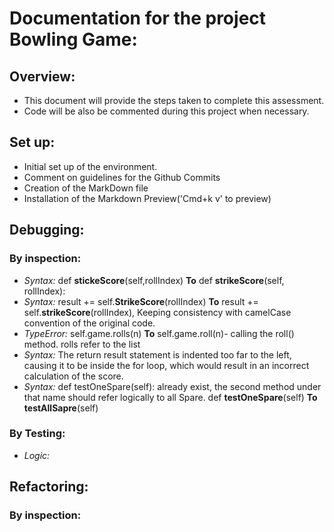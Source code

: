 # Documentation for the project Bowling Game:

## Overview:

- This document will provide the steps taken to complete this assessment.
- Code will be also be commented during this project when necessary.

## Set up:

- Initial set up of the environment.
- Comment on guidelines for the Github Commits
- Creation of the MarkDown file
- Installation of the Markdown Preview('Cmd+k v' to preview)

## Debugging:

### By inspection:

- _Syntax:_ def **stickeScore**(self,rollIndex) **To** def **strikeScore**(self, rollIndex):
- _Syntax:_ result += self.**StrikeScore**(rollIndex) **To** result += self.**strikeScore**(rollIndex), Keeping consistency with camelCase convention of the original code.
- _TypeError:_ self.game.rolls(n) **To** self.game.roll(n)- calling the roll() method. rolls refer to the list
- _Syntax:_ The return result statement is indented too far to the left, causing it to be inside the for loop, which would result in an incorrect calculation of the score.
- _Syntax:_ def testOneSpare(self): already exist, the second method under that name should refer logically to all Spare.
  def **testOneSpare**(self) **To** **testAllSapre**(self)

### By Testing:

- _Logic:_

## Refactoring:

### By inspection:
